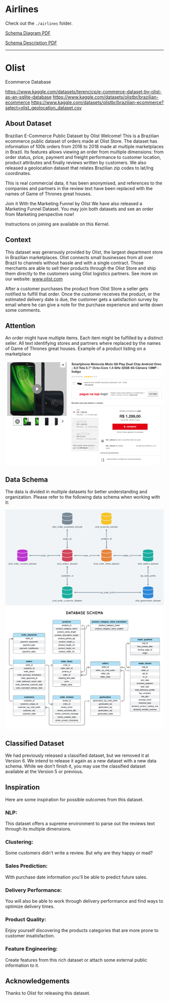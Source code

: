 # Airlines

Check out the `./airlines` folder.

[Schema Diagram PDF](./airlines/airlines.schema.dia.pdf)

[Schema Description PDF](./airlines/airlines.schema.desc.pdf)

---

# Olist
Ecommerce Database

https://www.kaggle.com/datasets/terencicp/e-commerce-dataset-by-olist-as-an-sqlite-database
https://www.kaggle.com/datasets/olistbr/brazilian-ecommerce
https://www.kaggle.com/datasets/olistbr/brazilian-ecommerce?select=olist_geolocation_dataset.csv

## About Dataset
Brazilian E-Commerce Public Dataset by Olist
Welcome! This is a Brazilian ecommerce public dataset of orders made at Olist Store. The dataset has information of 100k orders from 2016 to 2018 made at multiple marketplaces in Brazil. Its features allows viewing an order from multiple dimensions: from order status, price, payment and freight performance to customer location, product attributes and finally reviews written by customers. We also released a geolocation dataset that relates Brazilian zip codes to lat/lng coordinates.

This is real commercial data, it has been anonymised, and references to the companies and partners in the review text have been replaced with the names of Game of Thrones great houses.

Join it With the Marketing Funnel by Olist
We have also released a Marketing Funnel Dataset. You may join both datasets and see an order from Marketing perspective now!

Instructions on joining are available on this Kernel.

## Context
This dataset was generously provided by Olist, the largest department store in Brazilian marketplaces. Olist connects small businesses from all over Brazil to channels without hassle and with a single contract. Those merchants are able to sell their products through the Olist Store and ship them directly to the customers using Olist logistics partners. See more on our website: www.olist.com

After a customer purchases the product from Olist Store a seller gets notified to fulfill that order. Once the customer receives the product, or the estimated delivery date is due, the customer gets a satisfaction survey by email where he can give a note for the purchase experience and write down some comments.

## Attention
An order might have multiple items.
Each item might be fulfilled by a distinct seller.
All text identifying stores and partners where replaced by the names of Game of Thrones great houses.
Example of a product listing on a marketplace

![Product Listing](olist/olist.product-listing.png)

## Data Schema
The data is divided in multiple datasets for better understanding and organization. Please refer to the following data schema when working with it:

![PK-Schema](olist/olist.schema.keys.png)
![DB-Schema](olist/olist.schema.details.png)

## Classified Dataset
We had previously released a classified dataset, but we removed it at Version 6. We intend to release it again as a new dataset with a new data schema. While we don't finish it, you may use the classified dataset available at the Version 5 or previous.

## Inspiration
Here are some inspiration for possible outcomes from this dataset.

### NLP:
This dataset offers a supreme environment to parse out the reviews text through its multiple dimensions.

### Clustering:
Some customers didn't write a review. But why are they happy or mad?

### Sales Prediction:
With purchase date information you'll be able to predict future sales.

### Delivery Performance:
You will also be able to work through delivery performance and find ways to optimize delivery times.

### Product Quality:
Enjoy yourself discovering the products categories that are more prone to customer insatisfaction.

### Feature Engineering:
Create features from this rich dataset or attach some external public information to it.

## Acknowledgements
Thanks to Olist for releasing this dataset.